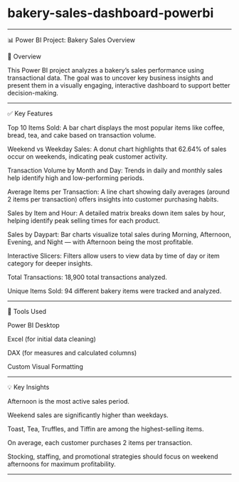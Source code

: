 # bakery-sales-dashboard-powerbi
---

📊 Power BI Project: Bakery Sales Overview

📘 Overview

This Power BI project analyzes a bakery’s sales performance using transactional data. The goal was to uncover key business insights and present them in a visually engaging, interactive dashboard to support better decision-making.


---

✅ Key Features

Top 10 Items Sold: A bar chart displays the most popular items like coffee, bread, tea, and cake based on transaction volume.

Weekend vs Weekday Sales: A donut chart highlights that 62.64% of sales occur on weekends, indicating peak customer activity.

Transaction Volume by Month and Day: Trends in daily and monthly sales help identify high and low-performing periods.

Average Items per Transaction: A line chart showing daily averages (around 2 items per transaction) offers insights into customer purchasing habits.

Sales by Item and Hour: A detailed matrix breaks down item sales by hour, helping identify peak selling times for each product.

Sales by Daypart: Bar charts visualize total sales during Morning, Afternoon, Evening, and Night — with Afternoon being the most profitable.

Interactive Slicers: Filters allow users to view data by time of day or item category for deeper insights.

Total Transactions: 18,900 total transactions analyzed.

Unique Items Sold: 94 different bakery items were tracked and analyzed.



---

🔧 Tools Used

Power BI Desktop

Excel (for initial data cleaning)

DAX (for measures and calculated columns)

Custom Visual Formatting



---

💡 Key Insights

Afternoon is the most active sales period.

Weekend sales are significantly higher than weekdays.

Toast, Tea, Truffles, and Tiffin are among the highest-selling items.

On average, each customer purchases 2 items per transaction.

Stocking, staffing, and promotional strategies should focus on weekend afternoons for maximum profitability.



---
